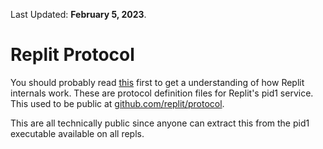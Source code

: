 Last Updated: **February 5, 2023**. 


# Replit Protocol
You should probably read [this](https://crosis.turbio.repl.co/protov2) first to get a understanding of how Replit internals work.
These are protocol definition files for Replit's pid1 service. This used to be public at [github.com/replit/protocol](https://github.com/replit/protocol). 


This are all technically public since anyone can extract this from the pid1 executable available on all repls.
